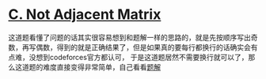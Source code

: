 # [C. Not Adjacent Matrix](https://codeforces.com/problemset/problem/1520/C)

这道题看懂了问题的话其实很容易想到和题解一样的思路的，就是先按顺序写出奇数，再写偶数，得到的就是正确结果了，但是如果真的要每行都换行的话确实会有点难，没想到codeforces官方都认可，
于是这道题居然不需要换行就可以了，那么这道题的难度直接变得非常简单，自己看看[题解](https://www.luogu.com.cn/article/1e6ezn3e)
